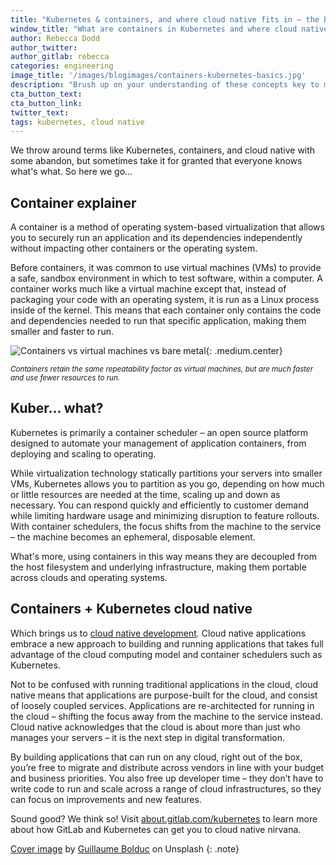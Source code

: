 ```yaml
---
title: "Kubernetes & containers, and where cloud native fits in – the basics"
window_title: "What are containers in Kubernetes and where cloud native fits in | GitLab"
author: Rebecca Dodd
author_twitter:
author_gitlab: rebecca
categories: engineering
image_title: '/images/blogimages/containers-kubernetes-basics.jpg'
description: "Brush up on your understanding of these concepts key to modern development."
cta_button_text:
cta_button_link:
twitter_text:
tags: kubernetes, cloud native
---
```


We throw around terms like Kubernetes, containers, and cloud native with some abandon, but sometimes take it for granted that everyone knows what's what. So here we go...

<!-- more -->

## Container explainer

A container is a method of operating system-based virtualization that allows
you to securely run an application and its dependencies independently without
impacting other containers or the operating system.

Before containers, it was common to use virtual machines (VMs) to provide a safe, sandbox environment in which to test software, within a computer. A container works much like a virtual machine except that, instead of packaging
your code with an operating system, it is run as a Linux process
inside of the kernel. This means that each container only contains the code and dependencies needed to run that specific application, making them smaller and faster to run.

![Containers vs virtual machines vs bare metal](/images/blogimages/containers-vm-bare-metal.png){: .medium.center}

*<small>Containers retain the same repeatability factor as virtual machines, but are much faster and use fewer resources to run.</small>*

## Kuber... what?

Kubernetes is primarily a container scheduler – an open source platform designed to automate your management of application containers, from deploying and scaling to operating.

While virtualization technology statically partitions your servers into smaller VMs, Kubernetes allows you to partition as you go, depending on how much or little resources are needed at the time, scaling up and down as necessary. You can respond quickly and efficiently to customer demand while limiting hardware usage and minimizing disruption to feature rollouts. With container schedulers, the focus shifts from the machine to the service – the machine becomes an ephemeral, disposable element.

What's more, using containers in this way means they are decoupled from the host filesystem and underlying infrastructure, making them portable across clouds and operating systems.

## Containers + Kubernetes <i class="fas fa-arrow-right" aria-hidden="true"></i> cloud native

Which brings us to [cloud native development](/topics/cloud-native/). Cloud native applications embrace a new approach to building and running applications that takes full advantage of the cloud computing model and container schedulers such as Kubernetes.

Not to be confused with running traditional applications in the cloud, cloud native means that applications are purpose-built for the cloud, and consist of loosely coupled services. Applications are re-architected for running in the cloud – shifting the focus away from the machine to the service instead. Cloud native acknowledges that the cloud is about more than just who manages your servers – it is the next step in digital transformation.

By building applications that can run on any cloud, right out of the box, you’re free to migrate and distribute across vendors in line with your budget and business priorities. You also free up developer time – they don’t have to write code to run and scale across a range of cloud infrastructures, so they can focus on improvements and new features.

Sound good? We think so! Visit [about.gitlab.com/kubernetes](/solutions/kubernetes/) to learn more about how GitLab and Kubernetes can get you to cloud native nirvana.

[Cover image](https://unsplash.com/@guibolduc?photo=uBe2mknURG4) by [Guillaume Bolduc](https://unsplash.com/@guibolduc) on Unsplash
{: .note}
